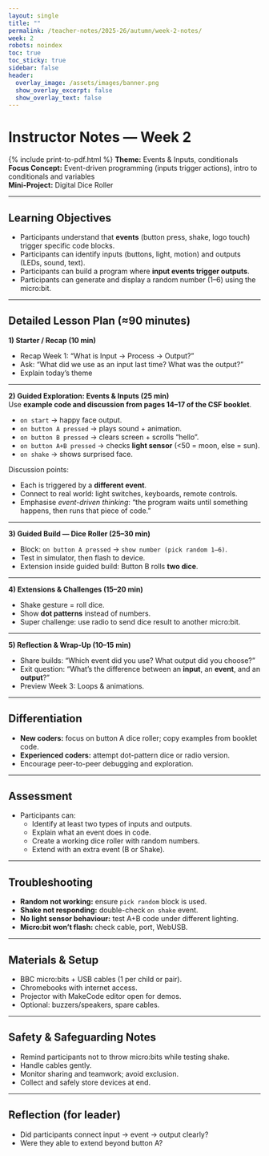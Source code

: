 ```yaml
---
layout: single
title: ""
permalink: /teacher-notes/2025-26/autumn/week-2-notes/
week: 2
robots: noindex
toc: true
toc_sticky: true
sidebar: false
header:
  overlay_image: /assets/images/banner.png
  show_overlay_excerpt: false
  show_overlay_text: false
---
```


# Instructor Notes — Week 2  
{% include print-to-pdf.html %}
**Theme:** Events & Inputs, conditionals  
**Focus Concept:** Event-driven programming (inputs trigger actions), intro to conditionals and variables  
**Mini-Project:** Digital Dice Roller  

---

## Learning Objectives
- Participants understand that **events** (button press, shake, logo touch) trigger specific code blocks.  
- Participants can identify inputs (buttons, light, motion) and outputs (LEDs, sound, text).  
- Participants can build a program where **input events trigger outputs**.  
- Participants can generate and display a random number (1–6) using the micro:bit.  

---

## Detailed Lesson Plan (≈90 minutes)

**1) Starter / Recap (10 min)**  
- Recap Week 1: “What is Input → Process → Output?”  
- Ask: “What did we use as an input last time? What was the output?”  
- Explain today’s theme

---

**2) Guided Exploration: Events & Inputs (25 min)**  
Use **example code and discussion from pages 14–17 of the CSF booklet**.  
- `on start` → happy face output.  
- `on button A pressed` → plays sound + animation.  
- `on button B pressed` → clears screen + scrolls “hello”.  
- `on button A+B pressed` → checks **light sensor** (<50 = moon, else = sun).  
- `on shake` → shows surprised face.  

Discussion points:  
- Each is triggered by a **different event**.  
- Connect to real world: light switches, keyboards, remote controls.  
- Emphasise *event-driven thinking*: “the program waits until something happens, then runs that piece of code.”

---

**3) Guided Build — Dice Roller (25–30 min)**  
- Block: `on button A pressed` → `show number (pick random 1–6)`.  
- Test in simulator, then flash to device.  
- Extension inside guided build: Button B rolls **two dice**.  

---

**4) Extensions & Challenges (15–20 min)**  
- Shake gesture = roll dice.  
- Show **dot patterns** instead of numbers.  
- Super challenge: use radio to send dice result to another micro:bit.  

---

**5) Reflection & Wrap-Up (10–15 min)**  
- Share builds: “Which event did you use? What output did you choose?”  
- Exit question: “What’s the difference between an **input**, an **event**, and an **output**?”  
- Preview Week 3: Loops & animations.

---

## Differentiation
- **New coders:** focus on button A dice roller; copy examples from booklet code.  
- **Experienced coders:** attempt dot-pattern dice or radio version.  
- Encourage peer-to-peer debugging and exploration.

---

## Assessment
- Participants can:  
  - Identify at least two types of inputs and outputs.  
  - Explain what an event does in code.  
  - Create a working dice roller with random numbers.  
  - Extend with an extra event (B or Shake).

---

## Troubleshooting
- **Random not working:** ensure `pick random` block is used.  
- **Shake not responding:** double-check `on shake` event.  
- **No light sensor behaviour:** test A+B code under different lighting.  
- **Micro:bit won’t flash:** check cable, port, WebUSB.

---

## Materials & Setup
- BBC micro:bits + USB cables (1 per child or pair).  
- Chromebooks with internet access.  
- Projector with MakeCode editor open for demos.  
- Optional: buzzers/speakers, spare cables.  

---

## Safety & Safeguarding Notes
- Remind participants not to throw micro:bits while testing shake.  
- Handle cables gently.  
- Monitor sharing and teamwork; avoid exclusion.  
- Collect and safely store devices at end.

---

## Reflection (for leader)
- Did participants connect input → event → output clearly?  
- Were they able to extend beyond button A?  

